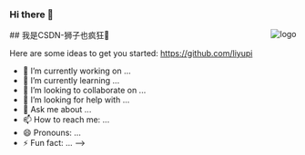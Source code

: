 ### Hi there 👋

<p>
  <img src="https://github-readme-stats.vercel.app/api?username=liyupi&show_icons=true" alt="logo" align="right"
    style="margin-bottom: 20px;"/>
</p>
## 我是CSDN-狮子也疯狂🦁

Here are some ideas to get you started:
https://github.com/liyupi
- 🔭 I’m currently working on ...
- 🌱 I’m currently learning ...
- 👯 I’m looking to collaborate on ...
- 🤔 I’m looking for help with ...
- 💬 Ask me about ...
- 📫 How to reach me: ...
- 😄 Pronouns: ...
- ⚡ Fun fact: ...
-->
